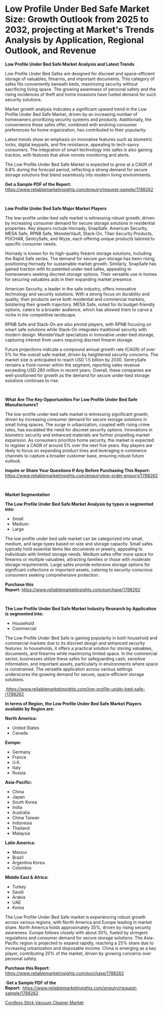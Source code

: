 <p><h1>Low Profile Under Bed Safe Market Size: Growth Outlook from 2025 to 2032, projecting at Market's Trends Analysis by Application, Regional Outlook, and Revenue</h1></p><p><strong>Low Profile Under Bed Safe Market Analysis and Latest Trends</strong></p>
<p><p>Low Profile Under Bed Safes are designed for discreet and space-efficient storage of valuables, firearms, and important documents. This category of safes fits conveniently beneath beds, maximizing security without sacrificing living space. The growing awareness of personal safety and the rising incidences of theft and home invasions have fueled demand for such security solutions. </p><p>Market growth analysis indicates a significant upward trend in the Low Profile Under Bed Safe Market, driven by an increasing number of homeowners prioritizing security systems and products. Additionally, the convenience these safes offer, combined with evolving consumer preferences for home organization, has contributed to their popularity. </p><p>Latest trends show an emphasis on innovative features such as biometric locks, digital keypads, and fire resistance, appealing to tech-savvy consumers. The integration of smart technology into safes is also gaining traction, with features that allow remote monitoring and alerts. </p><p>The Low Profile Under Bed Safe Market is expected to grow at a CAGR of 6.8% during the forecast period, reflecting a strong demand for secure storage solutions that blend seamlessly into modern living environments.</p></p>
<p><strong>Get a Sample PDF of the Report:&nbsp;</strong> <a href="https://www.reliablemarketinsights.com/enquiry/request-sample/1788262?utm_campaign=3206&utm_medium=2&utm_source=Github&utm_content=ia&utm_term=05042025&utm_id=low-profile-under-bed-safe">https://www.reliablemarketinsights.com/enquiry/request-sample/1788262</a></p>
<p>&nbsp;</p>
<p><strong>Low Profile Under Bed Safe Major Market Players</strong></p>
<p><p>The low-profile under-bed safe market is witnessing robust growth, driven by increasing consumer demand for secure storage solutions in residential properties. Key players include Hornady, SnapSafe, American Security, MESA Safe, RPNB Safe, MonsterVault, Stack-On, Titan Security Products, POCHAR, SentrySafe, and Wyze, each offering unique products tailored to specific consumer needs.</p><p>Hornady is known for its high-quality firearm storage solutions, including the Rapid Safe series. The demand for secure gun storage has been rising, positioning Hornady for sustainable market growth. Similarly, SnapSafe has gained traction with its patented under-bed safes, appealing to homeowners seeking discreet storage options. Their versatile use in homes for securing valuables aids in their expanding market presence.</p><p>American Security, a leader in the safe industry, offers innovative technology and security solutions. With a strong focus on durability and quality, their products serve both residential and commercial markets, bolstering their growth trajectory. MESA Safe, noted for its budget-friendly options, caters to a broader audience, which has allowed them to carve a niche in the competitive landscape.</p><p>RPNB Safe and Stack-On are also pivotal players, with RPNB focusing on smart safe solutions while Stack-On integrates traditional security with modern design. MonsterVault specializes in innovative under-bed storage, capturing interest from users requiring discreet firearm storage.</p><p>Future projections indicate a compound annual growth rate (CAGR) of over 5% for the overall safe market, driven by heightened security concerns. The market size is anticipated to reach USD 1.5 billion by 2030. SentrySafe remains a front-runner within the segment, reporting sales revenue exceeding USD 280 million in recent years. Overall, these companies are well-positioned for growth as the demand for secure under-bed storage solutions continues to rise.</p></p>
<p>&nbsp;</p>
<p><strong>What Are The Key Opportunities For Low Profile Under Bed Safe Manufacturers?</strong></p>
<p><p>The low-profile under-bed safe market is witnessing significant growth, driven by increasing consumer demand for secure storage solutions in small living spaces. The surge in urbanization, coupled with rising crime rates, has escalated the need for discreet security options. Innovations in biometric security and enhanced materials are further propelling market expansion. As consumers prioritize home security, the market is expected to register a CAGR of around 5% over the next five years. Key players are likely to focus on expanding product lines and leveraging e-commerce channels to capture a broader customer base, ensuring robust future outlook.</p></p>
<p><strong>Inquire or Share Your Questions If Any Before Purchasing This Report:</strong> <a href="https://www.reliablemarketinsights.com/enquiry/pre-order-enquiry/1788262?utm_campaign=3206&utm_medium=2&utm_source=Github&utm_content=ia&utm_term=05042025&utm_id=low-profile-under-bed-safe">https://www.reliablemarketinsights.com/enquiry/pre-order-enquiry/1788262</a></p>
<p>&nbsp;</p>
<p><strong>Market Segmentation</strong></p>
<p><strong>The Low Profile Under Bed Safe Market Analysis by types is segmented into:</strong></p>
<p><ul><li>Small</li><li>Medium</li><li>Large</li></ul></p>
<p><p>The low profile under bed safe market can be categorized into small, medium, and large types based on size and storage capacity. Small safes typically hold essential items like documents or jewelry, appealing to individuals with limited storage needs. Medium safes offer more space for firearms or multiple valuables, attracting families or those with moderate storage requirements. Large safes provide extensive storage options for significant collections or important assets, catering to security-conscious consumers seeking comprehensive protection.</p></p>
<p><strong>Purchase this Report:&nbsp;</strong><a href="https://www.reliablemarketinsights.com/purchase/1788262?utm_campaign=3206&utm_medium=2&utm_source=Github&utm_content=ia&utm_term=05042025&utm_id=low-profile-under-bed-safe">https://www.reliablemarketinsights.com/purchase/1788262</a></p>
<p>&nbsp;</p>
<p><strong>The Low Profile Under Bed Safe Market Industry Research by Application is segmented into:</strong></p>
<p><ul><li>Household</li><li>Commercial</li></ul></p>
<p><p>The Low Profile Under Bed Safe is gaining popularity in both household and commercial markets due to its discreet design and enhanced security features. In households, it offers a practical solution for storing valuables, documents, and firearms while maximizing limited space. In the commercial sector, businesses utilize these safes for safeguarding cash, sensitive information, and important assets, particularly in environments where space is constrained. The versatile application across various settings underscores the growing demand for secure, space-efficient storage solutions.</p></p>
<p><a href="https://www.reliablemarketinsights.com/low-profile-under-bed-safe-r1788262?utm_campaign=3206&utm_medium=2&utm_source=Github&utm_content=ia&utm_term=05042025&utm_id=low-profile-under-bed-safe">&nbsp;https://www.reliablemarketinsights.com/low-profile-under-bed-safe-r1788262</a></p>
<p><strong>In terms of Region, the Low Profile Under Bed Safe Market Players available by Region are:</strong></p>
<p>
    <p> <strong> North America: </strong>
        <ul>
            <li>United States</li>
            <li>Canada</li>
        </ul>
        </p> 
    <p> <strong> Europe: </strong>
        <ul>
            <li>Germany</li>
            <li>France</li>
            <li>U.K.</li>
            <li>Italy</li>
            <li>Russia</li>
        </ul>
        </p> 
    <p> <strong> Asia-Pacific: </strong>
        <ul>
            <li>China</li>
            <li>Japan</li>
            <li>South Korea</li>
            <li>India</li>
            <li>Australia</li>
            <li>China Taiwan</li>
            <li>Indonesia</li>
            <li>Thailand</li>
            <li>Malaysia</li>
        </ul>
        </p> 
    <p> <strong> Latin America: </strong>
        <ul>
            <li>Mexico</li>
            <li>Brazil</li>
            <li>Argentina Korea</li>
            <li>Colombia</li>
        </ul>
        </p> 
    <p> <strong> Middle East & Africa: </strong>
        <ul>
            <li>Turkey</li>
            <li>Saudi</li>
            <li>Arabia</li>
            <li>UAE</li>
            <li>Korea</li>
        </ul>
    </p>
    </p>
<p><p>The Low Profile Under Bed Safe market is experiencing robust growth across various regions, with North America and Europe leading in market share. North America holds approximately 35%, driven by rising security awareness. Europe follows closely with about 30%, fueled by stringent regulations and consumer demand for secure storage solutions. The Asia-Pacific region is projected to expand rapidly, reaching a 25% share due to increasing urbanization and disposable income. China is emerging as a key player, contributing 20% of the market, driven by growing concerns over personal safety.</p></p>
<p><strong>Purchase this Report: </strong><a href="https://www.reliablemarketinsights.com/purchase/1788262?utm_campaign=3206&utm_medium=2&utm_source=Github&utm_content=ia&utm_term=05042025&utm_id=low-profile-under-bed-safe">https://www.reliablemarketinsights.com/purchase/1788262</a></p>
<p>&nbsp;<strong>Get a Sample PDF of the Report:&nbsp;&nbsp;</strong><a href="https://www.reliablemarketinsights.com/enquiry/request-sample/1788262?utm_campaign=3206&utm_medium=2&utm_source=Github&utm_content=ia&utm_term=05042025&utm_id=low-profile-under-bed-safe">https://www.reliablemarketinsights.com/enquiry/request-sample/1788262</a></p>
<p><strong></strong></p>
<p><p><a href="https://github.com/nacrehuipie/Market-Research-Report-List-1/blob/main/cordless-stick-vacuum-cleaner-market.md?utm_campaign=3206&utm_medium=2&utm_source=Github&utm_content=ia&utm_term=05042025&utm_id=low-profile-under-bed-safe">Cordless Stick Vacuum Cleaner Market</a></p></p>